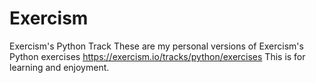 # Exercism
Exercism's Python Track
These are my personal versions of Exercism's Python exercises https://exercism.io/tracks/python/exercises
This is for learning and enjoyment.
